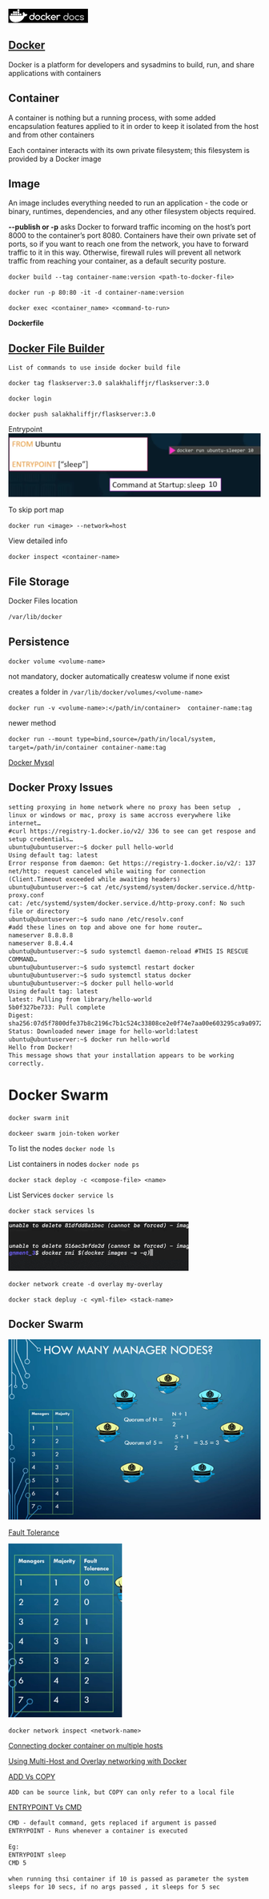 ![](docker_logo.png)

## [Docker](https://docs.docker.com/get-started/)

Docker is a platform for developers and sysadmins to build, run, and share applications with containers

## Container

A container is nothing but a running process, with some added encapsulation features applied to it in order to keep it isolated from the host and from other containers

Each container interacts with its own private filesystem; this filesystem is provided by a Docker image


## Image    

An image includes everything needed to run an application - the code or binary, runtimes, dependencies, and any other filesystem objects required.



**--publish or -p** asks Docker to forward traffic incoming on the host’s port 8000 to the container’s port 8080. Containers have their own private set of ports, so if you want to reach one from the network, you have to forward traffic to it in this way. Otherwise, firewall rules will prevent all network traffic from reaching your container, as a default security posture.



`docker build --tag container-name:version <path-to-docker-file>`

`docker run -p 80:80 -it -d container-name:version`

`docker exec <container_name> <command-to-run>`

**Dockerfile**
## [Docker File Builder](https://docs.docker.com/engine/reference/builder/)
    List of commands to use inside docker build file


`docker tag flaskserver:3.0 salakhaliffjr/flaskserver:3.0`


`docker login`

`docker push salakhaliffjr/flaskserver:3.0`


Entrypoint
![](2020-10-04-19-33-29.png)


To skip port map

`docker run <image> --network=host`

View detailed info 

`docker inspect <container-name>`


## File Storage 

Docker Files location

`/var/lib/docker`

## **Persistence**

`docker volume <volume-name>`

not mandatory, docker automatically createsw volume if none exist

creates a folder in `/var/lib/docker/volumes/<volume-name>` 

`docker run -v <volume-name>:</path/in/container>  container-name:tag`

newer method 

`docker run --mount type=bind,source=/path/in/local/system, target=/path/in/container container-name:tag`


[Docker Mysql](https://dev.mysql.com/doc/refman/8.0/en/docker-mysql-more-topics.html)

## Docker Proxy Issues

    setting proxying in home network where no proxy has been setup  , linux or windows or mac, proxy is same accross everywhere like internet…
    #curl https://registry-1.docker.io/v2/ 336 to see can get respose and setup credentials…
    ubuntu@ubuntuserver:~$ docker pull hello-world
    Using default tag: latest
    Error response from daemon: Get https://registry-1.docker.io/v2/: 137 net/http: request canceled while waiting for connection (Client.Timeout exceeded while awaiting headers)
    ubuntu@ubuntuserver:~$ cat /etc/systemd/system/docker.service.d/http-proxy.conf
    cat: /etc/systemd/system/docker.service.d/http-proxy.conf: No such file or directory
    ubuntu@ubuntuserver:~$ sudo nano /etc/resolv.conf
    #add these lines on top and above one for home router…
    nameserver 8.8.8.8
    nameserver 8.8.4.4
    ubuntu@ubuntuserver:~$ sudo systemctl daemon-reload #THIS IS RESCUE COMMAND…
    ubuntu@ubuntuserver:~$ sudo systemctl restart docker
    ubuntu@ubuntuserver:~$ sudo systemctl status docker
    ubuntu@ubuntuserver:~$ docker pull hello-world
    Using default tag: latest
    latest: Pulling from library/hello-world
    5b0f327be733: Pull complete
    Digest: sha256:07d5f7800dfe37b8c2196c7b1c524c33808ce2e0f74e7aa00e603295ca9a0972
    Status: Downloaded newer image for hello-world:latest
    ubuntu@ubuntuserver:~$ docker run hello-world
    Hello from Docker!
    This message shows that your installation appears to be working correctly.


# Docker Swarm

`docker swarm init`

`dockeer swarm join-token worker`

To list the nodes
`docker node ls`

List containers in nodes
`docker node ps`


`docker stack deploy -c <compose-file> <name>`


List Services
`docker service ls `

`docker stack services ls`


![](2020-11-05-12-14-20.png)

`docker network create -d overlay my-overlay`

`docker stack depluy -c <yml-file> <stack-name>`

## Docker Swarm

![](2020-11-06-15-48-47.png)

[Fault Tolerance](https://docs.docker.com/engine/swarm/admin_guide/#add-manager-nodes-for-fault-tolerance)

![](2020-11-06-15-49-43.png)

`docker network inspect <network-name>`


[Connecting docker container on multiple hosts](https://goldmann.pl/blog/2014/01/21/connecting-docker-containers-on-multiple-hosts/)


[Using Multi-Host and Overlay networking with Docker](https://www.aerospike.com/docs/deploy_guides/docker/networking/)


[ADD Vs COPY](https://stackoverflow.com/questions/24958140/what-is-the-difference-between-the-copy-and-add-commands-in-a-dockerfile)

    ADD can be source link, but COPY can only refer to a local file

[ENTRYPOINT Vs CMD](https://goinbigdata.com/docker-run-vs-cmd-vs-entrypoint/)

    CMD - default command, gets replaced if argument is passed
    ENTRYPOINT - Runs whenever a container is executed

    Eg:
    ENTRYPOINT sleep
    CMD 5

    when running thsi container if 10 is passed as parameter the system sleeps for 10 secs, if no args passed , it sleeps for 5 sec